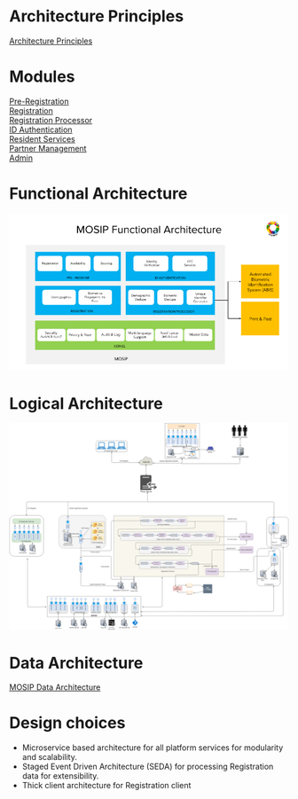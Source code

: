 # Architecture Principles
[Architecture Principles](MOSIP-Architecture-Principles.md)

# Modules
[Pre-Registration](Pre-Registration.md)  
[Registration](Registration-Client.md)  
[Registration Processor](Registration-Processor.md)  
[ID Authentication](ID-Authentication.md)  
[Resident Services](Resident-Services.md)  
[Partner Management](Partner-Management.md)  
[Admin](Admin.md)

# Functional Architecture
![MOSIP Functional Architecture](_images/arch_diagrams/MOSIP_functional_architecture.png)

# Logical Architecture
![MOSIP Logical Architecture](_images/arch_diagrams/MOSIP_logical_architecture_v0.1.png)

# Data Architecture
[MOSIP Data Architecture](MOSIP-Data-Architecture.md)

# Design choices
* Microservice based architecture for all platform services for modularity and scalability.
* Staged Event Driven Architecture (SEDA) for processing Registration data for extensibility.
* Thick client architecture for Registration client
